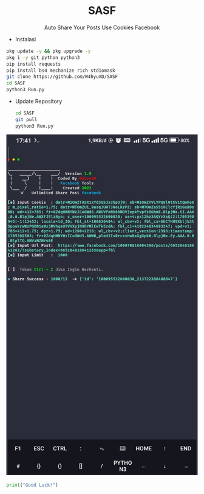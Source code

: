 <h1 align="center">SASF</h1>
<p align="center">Auto Share Your Posts Use Cookies Facebook</p>

- Instalasi
```bash
pkg update -y && pkg upgrade -y
pkg i -y git python python3
pip install requests
pip install bs4 mechanize rich stdiomask
git clone https://github.com/W4hyuXD/SASF
cd SASF
python3 Run.py
```
- Update Repository
  ```bash
  cd SASF
  git pull
  python3 Run.py
  ```

<img src="/img/Simple.png">

```python
print("Good Luck!")